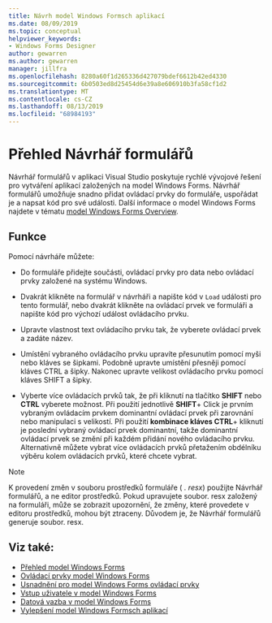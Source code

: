 ```yaml
---
title: Návrh model Windows Formsch aplikací
ms.date: 08/09/2019
ms.topic: conceptual
helpviewer_keywords:
- Windows Forms Designer
author: gewarren
ms.author: gewarren
manager: jillfra
ms.openlocfilehash: 8280a60f1d265336d427079bdef6612b42ed4330
ms.sourcegitcommit: 6b0503ed8d25454d6e39a8e606910b3fa58cf1d2
ms.translationtype: MT
ms.contentlocale: cs-CZ
ms.lasthandoff: 08/13/2019
ms.locfileid: "68984193"
---
```

# <a name="windows-forms-designer-overview"></a>Přehled Návrhář formulářů

Návrhář formulářů v aplikaci Visual Studio poskytuje rychlé vývojové řešení pro vytváření aplikací založených na model Windows Forms. Návrhář formulářů umožňuje snadno přidat ovládací prvky do formuláře, uspořádat je a napsat kód pro své události. Další informace o model Windows Forms najdete v tématu [model Windows Forms Overview](/dotnet/framework/winforms/windows-forms-overview).

## <a name="functionality"></a>Funkce

Pomocí návrháře můžete:

- Do formuláře přidejte součásti, ovládací prvky pro data nebo ovládací prvky založené na systému Windows.

- Dvakrát klikněte na formulář v návrháři a napište kód v `Load` události pro tento formulář, nebo dvakrát klikněte na ovládací prvek ve formuláři a napište kód pro výchozí událost ovládacího prvku.

- Upravte vlastnost text ovládacího prvku tak, že vyberete ovládací prvek a zadáte název.

- Umístění vybraného ovládacího prvku upravíte přesunutím pomocí myši nebo kláves se šipkami. Podobně upravte umístění přesněji pomocí kláves CTRL a šipky. Nakonec upravte velikost ovládacího prvku pomocí kláves SHIFT a šipky.

- Vyberte více ovládacích prvků tak, že při kliknutí na tlačítko **SHIFT** nebo **CTRL** vyberete možnost. Při použití jednotlivě **SHIFT**+ Click je prvním vybraným ovládacím prvkem dominantní ovládací prvek při zarovnání nebo manipulaci s velikostí. Při použití **kombinace kláves CTRL**+ kliknutí je poslední vybraný ovládací prvek dominantní, takže dominantní ovládací prvek se změní při každém přidání nového ovládacího prvku. Alternativně můžete vybrat více ovládacích prvků přetažením obdélníku výběru kolem ovládacích prvků, které chcete vybrat.

> [!NOTE]
> K provedení změn v souboru prostředků formuláře ( *. resx*) použijte Návrhář formulářů, a ne editor prostředků. Pokud upravujete soubor. resx založený na formuláři, může se zobrazit upozornění, že změny, které provedete v editoru prostředků, mohou být ztraceny. Důvodem je, že Návrhář formulářů generuje soubor. resx.

## <a name="see-also"></a>Viz také:

- [Přehled model Windows Forms](/dotnet/framework/winforms/windows-forms-overview)
- [Ovládací prvky model Windows Forms](/dotnet/framework/winforms/controls/)
- [Usnadnění pro model Windows Forms ovládací prvky](/dotnet/framework/winforms/controls/providing-accessibility-information-for-controls-on-a-windows-form)
- [Vstup uživatele v model Windows Forms](/dotnet/framework/winforms/user-input-in-windows-forms)
- [Datová vazba v model Windows Forms](/dotnet/framework/winforms/windows-forms-data-binding)
- [Vylepšení model Windows Formsch aplikací](/dotnet/framework/winforms/advanced/)